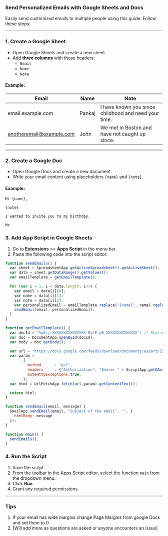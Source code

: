### **Send Personalized Emails with Google Sheets and Docs**

Easily send customized emails to multiple people using this guide. Follow these steps:

---

### **1. Create a Google Sheet**
- Open Google Sheets and create a new sheet.
- Add **three columns** with these headers:  
  - `Email`  
  - `Name`  
  - `Note`  

#### **Example:**
| Email                   | Name   | Note                                          |
|-------------------------|--------|-----------------------------------------------|
| email.example.com       | Pankaj | I have known you since childhood and need your time. |
| anotheremail@example.com | John   | We met in Boston and have not caught up since. |

---

### **2. Create a Google Doc**
- Open Google Docs and create a new document.
- Write your email content using placeholders `{name}` and `{note}`.  

#### **Example:**
```text
Hi {name},

{note}

I wanted to invite you to my birthday.

Me
```

### **3. Add App Script in Google Sheets**
1. Go to **Extensions** >> **Apps Script** in the menu bar.  
2. Paste the following code into the script editor:

```javascript
function sendEmails() {
  var sheet = SpreadsheetApp.getActiveSpreadsheet().getActiveSheet();
  var data = sheet.getDataRange().getValues();
  var emailTemplate = getEmailTemplate();

  for (var i = 1; i < data.length; i++) {
    var email = data[i][0];
    var name = data[i][1];
    var note = data[i][2];
    var personalizedEmail = emailTemplate.replace("{name}", name).replace("{note}", note);
    sendEmail(email, personalizedEmail);
  }
}

function getEmailTemplate() {
  var docId = "1w5ij-XXXXXXXXXXXXXXX-MytE_pB_XXXXXXXXXXXXXX"; // Replace with your Doc ID
  var doc = DocumentApp.openById(docId);
  var body = doc.getBody();

  var url = "https://docs.google.com/feeds/download/documents/export/Export?id="+docId+"&exportFormat=html";
  var param = 
        {
          method      : "get",
          headers     : {"Authorization": "Bearer " + ScriptApp.getOAuthToken()},
          muteHttpExceptions:true,
        };
  var html = UrlFetchApp.fetch(url,param).getContentText();

  return html;
}

function sendEmail(email, message) {
  GmailApp.sendEmail(email, "Subject of the email", "", {
    htmlBody: message
  });
}

function main() {
  sendEmails();
}
```

### **4. Run the Script**
1. Save the script.
2. From the toolbar in the Apps Script editor, select the function `main` from the dropdown menu.
3. Click **Run**.  
4. Grant any required permissions.


---



### Tips
1. If your email has wide margins change Page Margins from google Docs and set them to 0
2. [Will add more as questions are asked or anyone encounters an issue]
